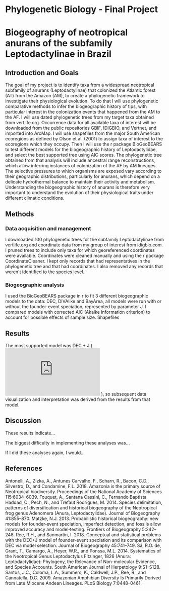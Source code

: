 # Phylogenetic Biology - Final Project

# Biogeography of neotropical anurans of the subfamily Leptodactylinae in Brazil

## Introduction and Goals
The goal of my project is to identify taxa from a widespread neotropical subfamily of anurans (Leptodactylinae) that colonized the Atlantic forest (AT) from the Amazon (AM), to create a phylogenetic framework to investigate their physiological evolution. To do that I will use phylogenetic comparative methods to infer the biogeographic history of tips, with particular interest in the colonization events that happened from the AM to the AF. I will use dated phylogenetic trees from my target taxa obtained from vertlife.org. Occurrence data for all available taxa of interest will be downloaded from the public repositories GBIF, IDIGBIO, and Vertnet, and imported into ArcMap. I will use shapefiles from the major South American ecoregions as defined by Olson et al. (2001) to assign taxa of interest to the ecoregions which they occupy. Then I will use the r package BioGeoBEARS to test different models for the biogeographic history of Leptodactylidae, and select the best supported tree using AIC scores. The phylogenetic tree obtained from that analysis will include ancestral range reconstructions, which allow inferring instances of colonization of the AF by AM lineages. The selective pressures to which organisms are exposed vary according to their geographic distributions, particularly for anurans, which depend on a delicate hydrothermal balance to maintain their activity and metabolism. Understanding the biogeographic history of anurans is therefore very important to understand the evolution of their physiological traits under different climatic conditions.




## Methods

### Data acquisition and management
I downloaded 100 phylogenetic trees for the subfamily Leptodactylinae from vertlife.org and coordinate data from my group of interest from idigbio.com. I pruned trees to include only taxa for which georeferenced coordinates were available. Coordinates were cleaned manually and using the r package CoordinateCleaner. I kept only records that had representatives in the phylogenetic tree and that had coordinates. I also removed any records that weren't identified to the species level.

### Biogeographic analysis
I used the BioGeoBEARS package in r to fit 3 different biogeographic models to the data: DEC, DIVAlike and BayArea, all models were run with or without the founder-event speciation, represented by parameter J. I compared models with corrected AIC (Akaike information criterion) to account for possible effects of sample size. Shapefiles


## Results

The most supported model was DEC + J (![Table 1](https://github.com/julialaterza/finalproject/blob/master/Final_Project/restable_AICc_rellike_formatted.txt) ), so subsequent data visualization and interpretation was derived from the results from that model.

## Discussion

These results indicate...

The biggest difficulty in implementing these analyses was...

If I did these analyses again, I would...

## References


Antonelli, A., Zizka, A., Antunes Carvalho, F., Scharn, R., Bacon, C.D., Silvestro, D., and Condamine, F.L. 2018. Amazonia is the primary source of Neotropical biodiversity. Proceedings of the National Academy of Sciences 115:6034–6039.
Fouquet, A., Santana Cassini, C., Fernando Baptista Haddad, C., Pech, N., and Trefaut Rodrigues, M. 2014. Species delimitation, patterns of diversification and historical biogeography of the Neotropical frog genus Adenomera (Anura, Leptodactylidae). Journal of Biogeography 41:855–870.
Matzke, N.J. 2013. Probabilistic historical biogeography: new models for founder‐event speciation, imperfect detection, and fossils allow improved accuracy and model‐testing. Frontiers of Biogeography 5:242–248.
Ree, R.H., and Sanmartin, I. 2018. Conceptual and statistical problems with the DEC+J model of founder-event speciation and its comparison with DEC via model selection. Journal of Biogeography 45:741–749.
Sá, R.O. de, Grant, T., Camargo, A., Heyer, W.R., and Ponssa, M.L. 2014. Systematics of the Neotropical Genus Leptodactylus Fitzinger, 1826 (Anura: Leptodactylidae): Phylogeny, the Relevance of Non-molecular Evidence, and Species Accounts. South American Journal of Herpetology 9:S1–S128.
Santos, J.C., Coloma, L.A., Summers, K., Caldwell, J.P., Ree, R., and Cannatella, D.C. 2009. Amazonian Amphibian Diversity Is Primarily Derived from Late Miocene Andean Lineages. PLoS Biology 7:0448–0461.
